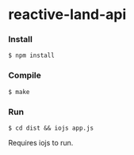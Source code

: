 # reactive-land-api

### Install

```$ npm install```

### Compile

```$ make ```

### Run

```$ cd dist && iojs app.js```

Requires iojs to run.
